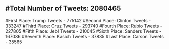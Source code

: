 #Total Number of Tweets: 2080465 
---
#First Place: Trump Tweets - 775142
#Second Place: Clinton Tweets - 333247
#Third Place: Cruz Tweets - 293740
#Fourth Place: Rubio Tweets - 227805
#Fifth Place: Jeb! Tweets - 210045
#Sixth Place: Sanders Tweets - 167086
#Seventh Place: Kasich Tweets - 37835
#Last Place: Carson Tweets - 35565
